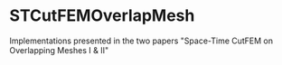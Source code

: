 # STCutFEMOverlapMesh
Implementations presented in the two papers "Space-Time CutFEM on Overlapping Meshes I &amp; II"
